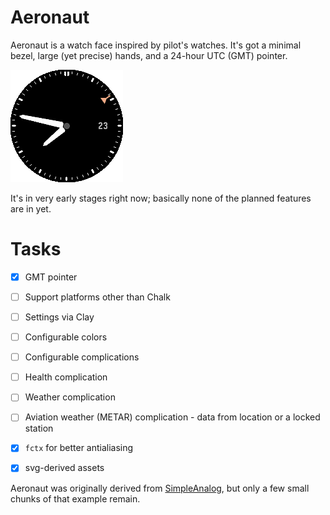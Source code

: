 # Aeronaut

Aeronaut is a watch face inspired by pilot's watches. It's got a minimal bezel, large (yet precise) hands, and a 24-hour UTC (GMT) pointer.

![](aeronaut.png)

It's in very early stages right now; basically none of the planned features are in yet.

# Tasks

- [x] GMT pointer
- [ ] Support platforms other than Chalk
- [ ] Settings via Clay
- [ ] Configurable colors
- [ ] Configurable complications
- [ ] Health complication
- [ ] Weather complication
- [ ] Aviation weather (METAR) complication - data from location or a locked station
- [x] `fctx` for better antialiasing
- [x] svg-derived assets


Aeronaut was originally derived from [SimpleAnalog](https://github.com/pebble-examples/simple-analog), but only a few small chunks of that example remain.
